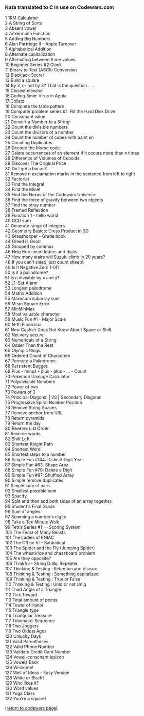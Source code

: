 <!-- For more details see [GitHub Flavored Markdown](https://guides.github.com/features/mastering-markdown/). -->

### Kata translated to C in use on Codewars.com

<!-- eventually these could be ranked by solves and live updated -->
<!-- <a href="http://example.com/" target="_blank">Hello, world!</a> -->
<!-- [1RM Calculator](https://www.codewars.com/kata/595bbea8a930ac0b91000130){:target="_blank"} -->

1  1RM Calculator<br>
2  A String of Sorts<br>
3  Absent vowel<br>
4  Ackermann Function <br>
5  Adding Big Numbers<br>
6  Alan Partridge II - Apple Turnover<br>
7  Alphabetical Addition<br>
8  Alternate capitalization<br>
9  Alternating between three values<br>
10  Beginner Series #2 Clock<br>
11  Binary to Text (ASCII) Conversion<br>
12  Blackjack Scorer<br>
13  Build a square<br>
14  By 3, or not by 3? That is the question . . .<br>
15  Closest elevator<br>
16  Coding 3min: Virus in Apple<br>
17  Collatz<br>
18  Complete the table pattern<br>
19  Computer problem series #1: Fill the Hard Disk Drive<br>
20  Consonant value<br>
21  Convert a Number to a String!<br>
22  Count the divisible numbers<br>
23  Count the divisors of a number<br>
24  Count the number of cubes with paint on<br>
25  Counting Duplicates<br>
26  Decode the Morse code <br>
27  Delete occurrences of an element if it occurs more than n times<br>
28  Difference of Volumes of Cuboids<br>
29  Discover The Original Price<br>
30  Do I get a bonus?<br>
31  Remove n exclamation marks in the sentence from left to right<br>
32  Factorial<br>
33  Find the Integral<br>
34  Find the Mine!<br>
35  Find the Nexus of the Codewars Universe<br>
36  Find the force of gravity between two objects<br>
37  Find the stray number<br>
38  Framed Reflection<br>
39  Function 1 - hello world<br>
40  GCD sum <br>
41  Generate range of integers<br>
42  Geometry Basics: Cross Product in 3D<br>
43  Grasshopper - Grade book<br>
44  Greed is Good<br>
45  Grouped by commas<br>
46  Help Bob count letters and digits.<br>
47  How many stairs will Suzuki climb in 20 years?<br>
48  If you can't sleep, just count sheep!!<br>
49  Is It Negative Zero (-0)?<br>
50  Is it a palindrome?<br>
51  Is n divisible by x and y?<br>
52  L1: Set Alarm<br>
53  Longest palindrome<br>
54  Matrix Addition<br>
55  Maximum subarray sum<br>
56  Mean Square Error<br>
57  MinMinMax<br>
58  Most valuable character<br>
59  Music Fun #1 - Major Scale<br>
60  N-th Fibonacci<br>
61  New Cashier Does Not Know About Space or Shift <br>
62  Not very secure<br>
63  Numericals of a String<br>
64  Odder Than the Rest<br>
65  Olympic Rings<br>
66  Ordered Count of Characters<br>
67  Permute a Palindrome<br>
68  Persistent Bugger.<br>
69  Plus - minus - plus - plus - ... - Count<br>
70  Pokemon Damage Calculator<br>
71  Polydivisible Numbers<br>
72  Power of two<br>
73  Powers of 3<br>
74  Principal Diagonal | VS | Secondary Diagonal<br>
75  Progressive Spiral Number Position<br>
76  Remove String Spaces<br>
77  Remove anchor from URL<br>
78  Return pyramids<br>
79  Return the day <br>
80  Reverse List Order<br>
81  Reverse words<br>
82  Shift Left<br>
83  Shortest Knight Path<br>
84  Shortest Word<br>
85  Shortest steps to a number<br>
86  Simple Fun #144: Distinct Digit Year<br>
87  Simple Fun #63: Shape Area<br>
88  Simple Fun #79: Delete a Digit<br>
89  Simple Fun #87: Shuffled Array<br>
90  Simple remove duplicates<br>
91  Simple sum of pairs<br>
92  Smallest possible sum <br>
93  Spacify<br>
94  Split and then add both sides of an array together.<br>
95  Student's Final Grade<br>
96  Sum of angles<br>
97  Summing a number's digits<br>
98  Take a Ten Minute Walk<br>
99  Tetris Series #1 — Scoring System<br>
100  The Feast of Many Beasts<br>
101  The Ladies of ENIAC<br>
102  The Office VI - Sabbatical<br>
103  The Spider and the Fly (Jumping Spider)<br>
104  The wheat/rice and chessboard problem<br>
105  Are they opposite?<br>
106  Thinkful - String Drills: Repeater<br>
107  Thinking & Testing : Retention and discard<br>
108  Thinking & Testing : Something capitalized<br>
109  Thinking & Testing : True or False<br>
110  Thinking & Testing : Uniq or not Uniq<br>
111  Third Angle of a Triangle<br>
112  Tick Toward<br>
113  Total amount of points<br>
114  Tower of Hanoi<br>
115  Triangle type<br>
116  Triangular Treasure<br>
117  Tribonacci Sequence<br>
118  Two Joggers<br>
119  Two Oldest Ages<br>
120  Unlucky Days<br>
121  Valid Parentheses<br>
122  Valid Phone Number<br>
123  Validate Credit Card Number<br>
124  Vowel-consonant lexicon<br>
125  Vowels Back<br>
126  Welcome!<br>
127  Well of Ideas - Easy Version<br>
128  White or Black?<br>
129  Who likes it?<br>
130  Word values<br>
131  Yoga Class<br>
132  You're a square!<br>

<a href="https://rowcased.github.io/codewars.html#translator">(return to codewars page)</a>

<!--
<a href="https://rowcased.github.io/">(return to portfolio)</a>
<hr>
-->

